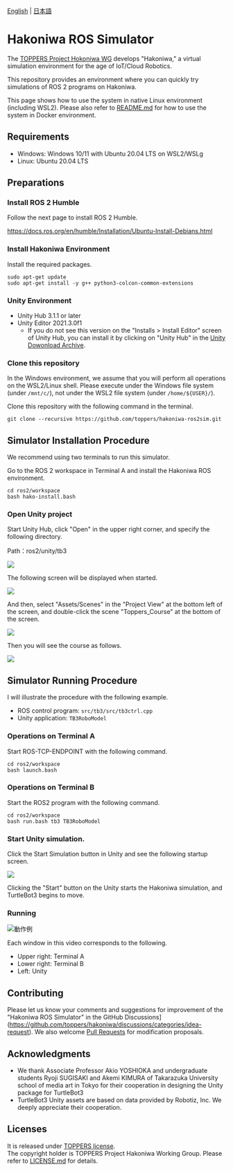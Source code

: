 [English](native.md) | [日本語](native_jp.md) 

# Hakoniwa ROS Simulator

The [TOPPERS Project Hokoniwa WG](https://toppers.github.io/hakoniwa) develops "Hakoniwa," a virtual simulation environment for the age of IoT/Cloud Robotics.

This repository provides an environment where you can quickly try simulations of ROS 2 programs on Hakoniwa.

This page shows how to use the system in native Linux environment (including WSL2). Please also refer to [README.md](/README.md) for how to use the system in Docker environment.

## Requirements

* Windows: Windows 10/11 with Ubuntu 20.04 LTS on WSL2/WSLg
* Linux: Ubuntu 20.04 LTS

## Preparations

### Install ROS 2 Humble

Follow the next page to install ROS 2 Humble.

https://docs.ros.org/en/humble/Installation/Ubuntu-Install-Debians.html

### Install Hakoniwa Environment

Install the required packages.

```
sudo apt-get update
sudo apt-get install -y g++ python3-colcon-common-extensions
```

### Unity Environment

* Unity Hub 3.1.1 or later
* Unity Editor 2021.3.0f1
  * If you do not see this version on the "Installs > Install Editor" screen of Unity Hub, you can install it by clicking on "Unity Hub" in the [Unity Dowonload Archive](https://unity3d.com/get-unity/download/archive).  

### Clone this repository


In the Windows environment, we assume that you will perform all operations on the WSL2/Linux shell.
Please execute under the Windows file system (under `/mnt/c/`), not under the WSL2 file system (under `/home/${USER}/`).


Clone this repository with the following command in the terminal.

```
git clone --recursive https://github.com/toppers/hakoniwa-ros2sim.git
```

## Simulator Installation Procedure

We recommend using two terminals to run this simulator.

Go to the ROS 2 workspace in Terminal A and install the Hakoniwa ROS environment.

```
cd ros2/workspace
bash hako-install.bash
```

### Open Unity project

Start Unity Hub, click "Open" in the upper right corner, and specify the following directory.

Path：ros2/unity/tb3

![](https://camo.qiitausercontent.com/34b3dee89c42787380e888af0bb4a321c866ebe3/68747470733a2f2f71696974612d696d6167652d73746f72652e73332e61702d6e6f727468656173742d312e616d617a6f6e6177732e636f6d2f302f3234343134372f39353336626137632d383932372d383037302d613934372d3361643839396436363731622e706e67)

The following screen will be displayed when started.

![](https://camo.qiitausercontent.com/118f0af1ef4fdf3cdb4c2e7017d7ac92e2079943/68747470733a2f2f71696974612d696d6167652d73746f72652e73332e61702d6e6f727468656173742d312e616d617a6f6e6177732e636f6d2f302f3234343134372f33303965666239392d643663612d383937612d356233342d3334386233333763353339322e706e67)


And then, select "Assets/Scenes" in the "Project View" at the bottom left of the screen, and double-click the scene "Toppers_Course" at the bottom of the screen.

![](https://camo.qiitausercontent.com/34335041b2e8814a02a877d7d9de420ed0368d29/68747470733a2f2f71696974612d696d6167652d73746f72652e73332e61702d6e6f727468656173742d312e616d617a6f6e6177732e636f6d2f302f3234343134372f30303730336135642d373031342d656331322d396334612d3161616230366230323864612e706e67)


Then you will see the course as follows.

![](https://camo.qiitausercontent.com/5c2d040c568dadccec8e3347349d949716f5ce11/68747470733a2f2f71696974612d696d6167652d73746f72652e73332e61702d6e6f727468656173742d312e616d617a6f6e6177732e636f6d2f302f3234343134372f64666365393531362d663036372d303364652d366131622d3432376462653263396232332e706e67)


## Simulator Running Procedure

I will illustrate the procedure with the following example.

* ROS control program: `src/tb3/src/tb3ctrl.cpp`
* Unity application: `TB3RoboModel`


### Operations on Terminal A

Start ROS-TCP-ENDPOINT with the following command.

```
cd ros2/workspace
bash launch.bash
```

### Operations on Terminal B

Start the ROS2 program with the following command.

```
cd ros2/workspace
bash run.bash tb3 TB3RoboModel
```

###  Start Unity simulation.
Click the Start Simulation button in Unity and see the following startup screen.


![](https://camo.qiitausercontent.com/8aa80400f8a6b9527febde6edc5778187dc5f1cd/68747470733a2f2f71696974612d696d6167652d73746f72652e73332e61702d6e6f727468656173742d312e616d617a6f6e6177732e636f6d2f302f3234343134372f64396265303530612d393662352d353032322d653230642d3964616332633166613430322e706e67)


Clicking the "Start" button on the Unity starts the Hakoniwa simulation, and TurtleBot3 begins to move.

### Running

![動作例](https://camo.qiitausercontent.com/6aae22e5ac3d57f9faaf43c75d9eee84eb0d0dc8/68747470733a2f2f71696974612d696d6167652d73746f72652e73332e61702d6e6f727468656173742d312e616d617a6f6e6177732e636f6d2f302f3234343134372f32316433333837622d336663652d303430322d623734362d3666353333353763643239612e676966)

Each window in this video corresponds to the following.

- Upper right: Terminal A
- Lower right: Terminal B
- Left: Unity

## Contributing

Please let us know your comments and suggestions for improvement of the "Hakoniwa ROS Simulator" in the GitHub Discussions](https://github.com/toppers/hakoniwa/discussions/categories/idea-request). We also welcome [Pull Requests](https://github.com/toppers/hakoniwa-ros2sim/pulls) for modification proposals.

## Acknowledgments
* We thank Associate Professor Akio YOSHIOKA and undergraduate students Ryoji SUGISAKI and Akemi KIMURA of Takarazuka University school of media art in Tokyo for their cooperation in designing the Unity package for TurtleBot3
* TurtleBot3 Unity assets are based on data provided by Robotiz, Inc. We deeply appreciate their cooperation.


## Licenses

It is released under [TOPPERS license](https://www.toppers.jp/license.html).  
The copyright holder is TOPPERS Project Hakoniwa Working Group. 
Please refer to [LICENSE.md](./LICENSE.md) for details.

